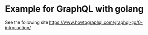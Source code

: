 # Example for GraphQL with golang

See the following site
https://www.howtographql.com/graphql-go/0-introduction/
